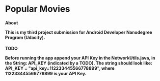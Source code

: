 # Popular Movies

<h4> About
<p>This is my third project submission for Android Developer Nanodegree Program (Udacity).

<h4> TODO
<p>Before running the app append your API Key in the NetworkUtils.java, in the String: API_KEY (indicated by a TODO). The string should look like: 
  API_KEY = "api_key=112233445566778899", where 112233445566778899 is your API Key.
